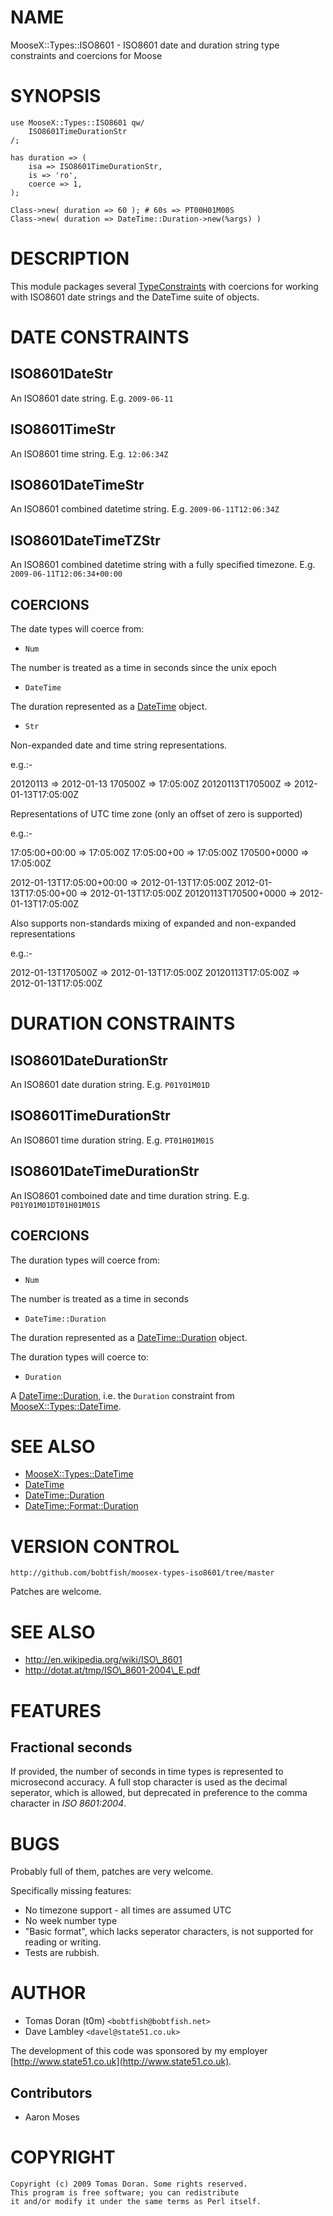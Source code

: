 # NAME

MooseX::Types::ISO8601 - ISO8601 date and duration string type constraints and coercions for Moose

# SYNOPSIS

    use MooseX::Types::ISO8601 qw/
        ISO8601TimeDurationStr
    /;

    has duration => (
        isa => ISO8601TimeDurationStr,
        is => 'ro',
        coerce => 1,
    );

    Class->new( duration => 60 ); # 60s => PT00H01M00S
    Class->new( duration => DateTime::Duration->new(%args) )

# DESCRIPTION

This module packages several [TypeConstraints](http://search.cpan.org/perldoc?Moose::Util::TypeConstraints) with
coercions for working with ISO8601 date strings and the DateTime suite of objects.

# DATE CONSTRAINTS

## ISO8601DateStr

An ISO8601 date string. E.g. `2009-06-11`

## ISO8601TimeStr

An ISO8601 time string. E.g. `12:06:34Z`

## ISO8601DateTimeStr

An ISO8601 combined datetime string. E.g. `2009-06-11T12:06:34Z`

## ISO8601DateTimeTZStr

An ISO8601 combined datetime string with a fully specified timezone. E.g. `2009-06-11T12:06:34+00:00`

## COERCIONS

The date types will coerce from:

- ` Num `

The number is treated as a time in seconds since the unix epoch

- ` DateTime `

The duration represented as a [DateTime](http://search.cpan.org/perldoc?DateTime) object.

- ` Str `

Non-expanded date and time string representations.

e.g.:-

20120113         => 2012-01-13
170500Z          => 17:05:00Z
20120113T170500Z => 2012-01-13T17:05:00Z

Representations of UTC time zone (only an offset of zero is supported)

e.g.:-

17:05:00+00:00 => 17:05:00Z
17:05:00+00    => 17:05:00Z
170500+0000    => 17:05:00Z

2012-01-13T17:05:00+00:00 => 2012-01-13T17:05:00Z
2012-01-13T17:05:00+00    => 2012-01-13T17:05:00Z
20120113T170500+0000      => 2012-01-13T17:05:00Z

Also supports non-standards mixing of expanded and non-expanded representations

e.g.:-

2012-01-13T170500Z => 2012-01-13T17:05:00Z
20120113T17:05:00Z => 2012-01-13T17:05:00Z

# DURATION CONSTRAINTS

## ISO8601DateDurationStr

An ISO8601 date duration string. E.g. `P01Y01M01D`

## ISO8601TimeDurationStr

An ISO8601 time duration string. E.g. `PT01H01M01S`

## ISO8601DateTimeDurationStr

An ISO8601 comboined date and time duration string. E.g. `P01Y01M01DT01H01M01S`

## COERCIONS

The duration types will coerce from:

- ` Num `

The number is treated as a time in seconds

- ` DateTime::Duration `

The duration represented as a [DateTime::Duration](http://search.cpan.org/perldoc?DateTime::Duration) object.

The duration types will coerce to:

- ` Duration `

A [DateTime::Duration](http://search.cpan.org/perldoc?DateTime::Duration), i.e. the ` Duration ` constraint from
[MooseX::Types::DateTime](http://search.cpan.org/perldoc?MooseX::Types::DateTime).

# SEE ALSO

- [MooseX::Types::DateTime](http://search.cpan.org/perldoc?MooseX::Types::DateTime)
- [DateTime](http://search.cpan.org/perldoc?DateTime)
- [DateTime::Duration](http://search.cpan.org/perldoc?DateTime::Duration)
- [DateTime::Format::Duration](http://search.cpan.org/perldoc?DateTime::Format::Duration)

# VERSION CONTROL

    http://github.com/bobtfish/moosex-types-iso8601/tree/master

Patches are welcome.

# SEE ALSO

- http://en.wikipedia.org/wiki/ISO\_8601
- http://dotat.at/tmp/ISO\_8601-2004\_E.pdf

# FEATURES

## Fractional seconds

If provided, the number of seconds in time types is represented to microsecond
accuracy. A full stop character is used as the decimal seperator, which is
allowed, but deprecated in preference to the comma character in
_ISO 8601:2004_.

# BUGS

Probably full of them, patches are very welcome.

Specifically missing features:

- No timezone support - all times are assumed UTC
- No week number type
- "Basic format", which lacks seperator characters, is not supported for
reading or writing.
- Tests are rubbish.

# AUTHOR

- Tomas Doran (t0m) `<bobtfish@bobtfish.net>`
- Dave Lambley `<davel@state51.co.uk>`

The development of this code was sponsored by my employer [http://www.state51.co.uk](http://www.state51.co.uk).

## Contributors

- Aaron Moses

# COPYRIGHT

    Copyright (c) 2009 Tomas Doran. Some rights reserved.
    This program is free software; you can redistribute
    it and/or modify it under the same terms as Perl itself.
